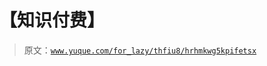 # 【知识付费】

> 原文：[`www.yuque.com/for_lazy/thfiu8/hrhmkwg5kpifetsx`](https://www.yuque.com/for_lazy/thfiu8/hrhmkwg5kpifetsx)



